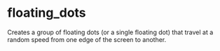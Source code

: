 # floating_dots

Creates a group of floating dots (or a single floating dot) that travel at a random speed from one edge of the screen to another.